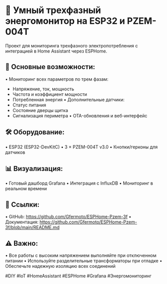 # 🔌 Умный трехфазный энергомонитор на ESP32 и PZEM-004T

Проект для мониторинга трехфазного электропотребления с интеграцией в Home Assistant через ESPHome.

## 🎯 Основные возможности:
• Мониторинг всех параметров по трем фазам:
  - Напряжение, ток, мощность
  - Частота и коэффициент мощности
  - Потребленная энергия
• Дополнительные датчики:
  - Статус питания
  - Состояние дверцы щитка
  - Сигнализация периметра
• OTA-обновления и веб-интерфейс

## 🛠️ Оборудование:
• ESP32 (ESP32-DevKitC)
• 3 × PZEM-004T v3.0
• Кнопки/герконы для датчиков

## 📊 Визуализация:
• Готовый дашборд Grafana
• Интеграция с InfluxDB
• Мониторинг в реальном времени

## 🔗 Ссылки:
• GitHub: https://github.com/Gfermoto/ESPHome-Pzem-3f
• Документация: https://github.com/Gfermoto/ESPHome-Pzem-3f/blob/main/README.md

## ⚠️ Важно:
• Все работы с высоким напряжением выполняйте при отключенном питании
• Используйте разделительные трансформаторы при отладке
• Обеспечьте надежную изоляцию всех соединений

#DIY #IoT #HomeAssistant #ESPHome #Grafana #Энергомониторинг 